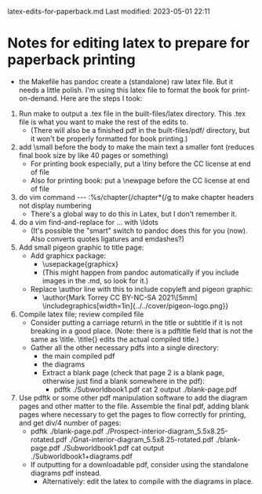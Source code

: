 latex-edits-for-paperback.md
Last modified: 2023-05-01 22:11

# Notes for editing latex to prepare for paperback printing

* the Makefile has pandoc create a (standalone) raw latex file. But it needs a little polish. I'm using this latex file to format the book for print-on-demand. Here are the steps I took:

1. Run make to output a .tex file in the built-files/latex directory. This .tex file is what you want to make the rest of the edits to.
	* (There will also be a finished pdf in the built-files/pdf/ directory, but it won't be properly formatted for book printing.)
2. add \small before the body to make the main text a smaller font (reduces final book size by like 40 pages or something)
	* For printing book especially, put a \tiny before the CC license at end of file
	* Also for printing book: put a \newpage before the CC license at end of file
3. do vim command --- :%s/chapter{/chapter\*{/g to make chapter headers not display numbering
	* There's a global way to do this in Latex, but I don't remember it.
4. do a vim find-and-replace for ... with \ldots
	* (It's possible the "smart" switch to pandoc does this for you (now). Also converts quotes ligatures and emdashes?)
5. Add small pigeon graphic to title page:
	* Add graphicx package:
		* \usepackage{graphicx}
		* (This might happen from pandoc automatically if you include images in the .md, so look for it.)
	* Replace \author line with this to include copyleft and pigeon graphic:
		* \author{Mark Torrey CC BY-NC-SA 2021\\[5mm] \includegraphics[width=1in]{../../cover/pigeon-logo.png}}
6. Compile latex file; review compiled file
	* Consider putting a carriage return\\ in the title or subtitle if it is not breaking in a good place. (Note: there is a pdftitle field that is not the same as \title. \title{} edits the actual compiled title.)
	* Gather all the other necessary pdfs into a single directory:
		* the main compiled pdf
		* the diagrams
		* Extract a blank page (check that page 2 is a blank page, otherwise just find a blank somewhere in the pdf):
			* pdftk ./Subworldbook1.pdf cat 2 output ./blank-page.pdf
7. Use pdftk or some other pdf manipulation software to add the diagram pages and other matter to the file. Assemble the final pdf, adding blank pages where necessary to get the pages to flow correctly for printing, and get div/4 number of pages:
	* pdftk ./blank-page.pdf ./Prospect-interior-diagram_5.5x8.25-rotated.pdf ./Gnat-interior-diagram_5.5x8.25-rotated.pdf ./blank-page.pdf ./Subworldbook1.pdf cat output ./Subworldbook1+diagrams.pdf
	* If outputting for a downloadable pdf, consider using the standalone diagrams pdf instead.
		* Alternatively: edit the latex to compile with the diagrams in place.
